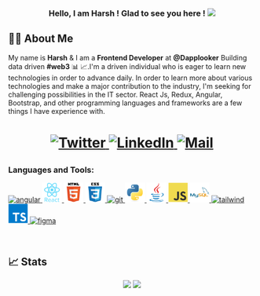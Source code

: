 <h3 align="center">
  Hello, I am Harsh ! Glad to see you here ! <img src="https://github.com/TheDudeThatCode/TheDudeThatCode/blob/master/Assets/Hi.gif"  height="29px"> 
</h3

<br />

## 👨‍💻 About Me 

My name is **Harsh** & I am a **Frontend Developer** at **@Dapplooker**  Building data driven **#web3**  📊 📈.I'm a driven individual who is eager to learn new technologies in order to advance daily. In order to learn more about various technologies and make a major contribution to the industry, I'm seeking for challenging possibilities in the IT sector. React Js, Redux, Angular, Bootstrap, and other programming languages and frameworks are a few things I have experience with.

<h1 align = "center">
  
  <a href="https://twitter.com/harshrjjpt" target="_blank"><img alt="Twitter" title="Twitter" src="https://img.shields.io/badge/-Twitter-1DA1F2?style=for-the-badge&logo=twitter&logoColor=white"/>
</a> <a href="https://www.linkedin.com/in/harsh-rajput-0315381a8/" target="_blank"><img alt="LinkedIn" title="LinkedIn" src="https://img.shields.io/badge/LinkedIn-%230077B5.svg?&style=for-the-badge&logo=linkedin&logoColor=white"/>
<a href="mailto:harshrjjpt@gmail.com" target="_blank"><img alt="Mail" title="Mail" src="https://img.shields.io/badge/-harshrjjpt@gmail.com-c14438?style=for-the-badge&logo=Gmail&logoColor=white">
</a>
  
<h3 align="left">Languages and Tools:</h3>
  <p align="left">
    <a href="https://angular.io" target="_blank" rel="noreferrer"> <img src="https://angular.io/assets/images/logos/angular/angular.svg" alt="angular" width="40" height="40"/>
    </a><a href="https://reactjs.org/" target="_blank" rel="noreferrer"> <img src="https://raw.githubusercontent.com/devicons/devicon/master/icons/react/react-original-wordmark.svg" alt="react" width="40" height="40"/> </a>
     <a href="https://www.w3.org/html/" target="_blank" rel="noreferrer"> <img src="https://raw.githubusercontent.com/devicons/devicon/master/icons/html5/html5-original-wordmark.svg" alt="html5" width="40" height="40"/> </a> 
    <a href="https://www.w3schools.com/css/" target="_blank" rel="noreferrer"> <img src="https://raw.githubusercontent.com/devicons/devicon/master/icons/css3/css3-original-wordmark.svg" alt="css3" width="40" height="40"/> </a> 
    <a href="https://git-scm.com/" target="_blank" rel="noreferrer"> <img src="https://www.vectorlogo.zone/logos/git-scm/git-scm-icon.svg" alt="git" width="40" height="40"/> </a> 
    <a href="https://www.python.org" target="_blank" rel="noreferrer"> <img src="https://raw.githubusercontent.com/devicons/devicon/master/icons/python/python-original.svg" alt="python" width="40" height="40"/> </a>
    <a href="https://www.java.com" target="_blank" rel="noreferrer"> <img src="https://raw.githubusercontent.com/devicons/devicon/master/icons/java/java-original.svg" alt="java" width="40" height="40"/> </a> 
    <a href="https://developer.mozilla.org/en-US/docs/Web/JavaScript" target="_blank" rel="noreferrer"> <img src="https://raw.githubusercontent.com/devicons/devicon/master/icons/javascript/javascript-original.svg" alt="javascript" width="40" height="40"/> </a> 
    <a href="https://www.mysql.com/" target="_blank" rel="noreferrer"> <img src="https://raw.githubusercontent.com/devicons/devicon/master/icons/mysql/mysql-original-wordmark.svg" alt="mysql" width="40" height="40"/> </a> 
    <a href="https://tailwindcss.com/" target="_blank" rel="noreferrer"> <img src="https://www.vectorlogo.zone/logos/tailwindcss/tailwindcss-icon.svg" alt="tailwind" width="40" height="40"/> </a> <a href="https://www.typescriptlang.org/" target="_blank" rel="noreferrer"> <img src="https://raw.githubusercontent.com/devicons/devicon/master/icons/typescript/typescript-original.svg" alt="typescript" width="40" height="40"/> </a>  <a href="https://www.figma.com/" target="_blank" rel="noreferrer"> <img src="https://www.vectorlogo.zone/logos/figma/figma-icon.svg" alt="figma" width="40" height="40"/> </a> 
  </p>

</h1>

<br/>

## 📈 Stats

<p align="center">
  
  <img width="48%" src="https://github-readme-stats.vercel.app/api?username=harshrjjpt&show_icons=true&theme=dracula" />
  <img width="48%" src="https://github-readme-streak-stats.herokuapp.com/?user=harshrjjpt&theme=dracula" />
</p>
